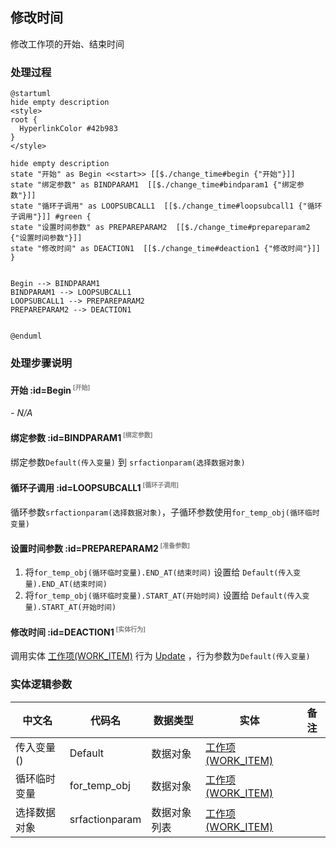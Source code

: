 ## 修改时间 <!-- {docsify-ignore-all} -->

   修改工作项的开始、结束时间

### 处理过程

```plantuml
@startuml
hide empty description
<style>
root {
  HyperlinkColor #42b983
}
</style>

hide empty description
state "开始" as Begin <<start>> [[$./change_time#begin {"开始"}]]
state "绑定参数" as BINDPARAM1  [[$./change_time#bindparam1 {"绑定参数"}]]
state "循环子调用" as LOOPSUBCALL1  [[$./change_time#loopsubcall1 {"循环子调用"}]] #green {
state "设置时间参数" as PREPAREPARAM2  [[$./change_time#prepareparam2 {"设置时间参数"}]]
state "修改时间" as DEACTION1  [[$./change_time#deaction1 {"修改时间"}]]
}


Begin --> BINDPARAM1
BINDPARAM1 --> LOOPSUBCALL1
LOOPSUBCALL1 --> PREPAREPARAM2
PREPAREPARAM2 --> DEACTION1


@enduml
```


### 处理步骤说明

#### 开始 :id=Begin<sup class="footnote-symbol"> <font color=gray size=1>[开始]</font></sup>



*- N/A*
#### 绑定参数 :id=BINDPARAM1<sup class="footnote-symbol"> <font color=gray size=1>[绑定参数]</font></sup>



绑定参数`Default(传入变量)` 到 `srfactionparam(选择数据对象)`
#### 循环子调用 :id=LOOPSUBCALL1<sup class="footnote-symbol"> <font color=gray size=1>[循环子调用]</font></sup>



循环参数`srfactionparam(选择数据对象)`，子循环参数使用`for_temp_obj(循环临时变量)`
#### 设置时间参数 :id=PREPAREPARAM2<sup class="footnote-symbol"> <font color=gray size=1>[准备参数]</font></sup>



1. 将`for_temp_obj(循环临时变量).END_AT(结束时间)` 设置给  `Default(传入变量).END_AT(结束时间)`
2. 将`for_temp_obj(循环临时变量).START_AT(开始时间)` 设置给  `Default(传入变量).START_AT(开始时间)`

#### 修改时间 :id=DEACTION1<sup class="footnote-symbol"> <font color=gray size=1>[实体行为]</font></sup>



调用实体 [工作项(WORK_ITEM)](module/ProjMgmt/work_item.md) 行为 [Update](module/ProjMgmt/work_item#行为) ，行为参数为`Default(传入变量)`



### 实体逻辑参数

|    中文名   |    代码名    |  数据类型    |  实体   |备注 |
| --------| --------| -------- | -------- | --------   |
|传入变量(<i class="fa fa-check"/></i>)|Default|数据对象|[工作项(WORK_ITEM)](module/ProjMgmt/work_item.md)||
|循环临时变量|for_temp_obj|数据对象|[工作项(WORK_ITEM)](module/ProjMgmt/work_item.md)||
|选择数据对象|srfactionparam|数据对象列表|[工作项(WORK_ITEM)](module/ProjMgmt/work_item.md)||
